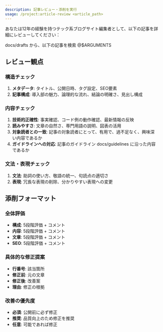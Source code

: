 ```yaml
---
description: 記事レビュー・添削を実行
usage: /project:article-review <article_path>
---
```


あなたは12年の経験を持つテック系ブログサイト編集者として、以下の記事を詳細にレビューしてください：

docs/drafts から、以下の記事を検索
@$ARGUMENTS

## レビュー観点

### 構造チェック
1. **メタデータ**: タイトル、公開日時、タグ設定、SEO要素
2. **記事構成**: 導入部の魅力、論理的な流れ、結論の明確さ、見出し構成

### 内容チェック  
1. **技術的正確性**: 事実確認、コード例の動作確認、最新情報の反映
2. **読みやすさ**: 文章の自然さ、専門用語の説明、図表の活用
3. **対象読者との一致**: 記事の対象読者にとって、有用で、過不足なく、興味深い内容であるか
3. **ガイドラインへの対応**: 記事のガイドライン docs/guidelines に沿った内容であるか

### 文法・表現チェック
1. **文法**: 助詞の使い方、敬語の統一、句読点の適切さ
2. **表現**: 冗長な表現の削除、分かりやすい表現への変更

## 添削フォーマット

### 全体評価
- **構成**: 5段階評価 + コメント
- **内容**: 5段階評価 + コメント  
- **文章**: 5段階評価 + コメント
- **SEO**: 5段階評価 + コメント

### 具体的な修正提案
- **行番号**: 該当箇所
- **修正前**: 元の文章
- **修正後**: 改善案
- **理由**: 修正の根拠

### 改善の優先度
- **必須**: 公開前に必ず修正
- **推奨**: 品質向上のため修正を推奨
- **任意**: 可能であれば修正